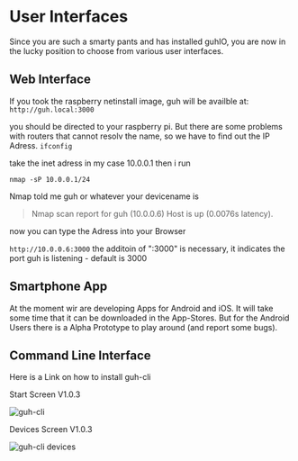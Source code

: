# User Interfaces

Since you are such a smarty pants and has installed guhIO, you are now in the lucky position to choose from various user interfaces.

## Web Interface

If you took the raspberry netinstall image, guh will be availble at:
`http://guh.local:3000`

you should be directed to your raspberry pi.
But there are some problems with routers that cannot resolv the name, so we have to find out the IP Adress.
`ifconfig`

take the inet adress in my case 10.0.0.1
then i run

`nmap -sP 10.0.0.1/24`

Nmap told me guh or whatever your devicename is

> Nmap scan report for guh (10.0.0.6)
> Host is up (0.0076s latency).

now you can type the Adress into your Browser


`http://10.0.0.6:3000`
the additoin of ":3000" is necessary, it indicates the port guh is listening - default is 3000

## Smartphone App

At the moment wir are developing Apps for Android and iOS. It will take some time that it can be downloaded in the App-Stores. But for the Android Users there is a Alpha Prototype to play around (and report some bugs).

## Command Line Interface

Here is a Link on how to install guh-cli


Start Screen V1.0.3

![guh-cli ](https://cloud.githubusercontent.com/assets/5207214/8826753/fbd254ec-3088-11e5-9e07-10c3a276de39.png)

Devices Screen V1.0.3

![guh-cli devices](https://cloud.githubusercontent.com/assets/5207214/8826760/0cfab5b6-3089-11e5-9012-df0aad571f08.png)
